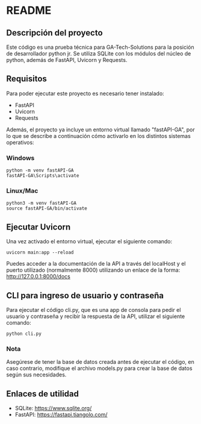 # README

## Descripción del proyecto
Este código es una prueba técnica para GA-Tech-Solutions para la posición de desarrollador python jr. Se utiliza SQLite con los módulos del núcleo de python, 
además de FastAPI, Uvicorn y Requests.

## Requisitos
Para poder ejecutar este proyecto es necesario tener instalado:
- FastAPI
- Uvicorn
- Requests

Además, el proyecto ya incluye un entorno virtual llamado "fastAPI-GA", por lo que se describe a continuación cómo activarlo en los distintos sistemas operativos:

### Windows

```
python -m venv fastAPI-GA
fastAPI-GA\Scripts\activate
```

### Linux/Mac

```
python3 -m venv fastAPI-GA
source fastAPI-GA/bin/activate
```

## Ejecutar Uvicorn
Una vez activado el entorno virtual, ejecutar el siguiente comando:

```
uvicorn main:app --reload
```

Puedes acceder a la documentación de la API a través del localHost y el puerto utilizado (normalmente 8000) utilizando un enlace de la forma:
http://127.0.0.1:8000/docs

## CLI para ingreso de usuario y contraseña
Para ejecutar el código cli.py, que es una app de consola para pedir el usuario y contraseña y recibir la respuesta de la API, utilizar el siguiente comando:

```
python cli.py
```

### Nota
Asegúrese de tener la base de datos creada antes de ejecutar el código, en caso contrario, modifique el archivo models.py para crear la base de datos según 
sus necesidades.

## Enlaces de utilidad

- SQLite: https://www.sqlite.org/
- FastAPI: https://fastapi.tiangolo.com/



